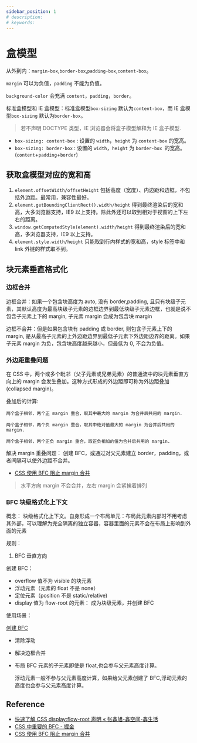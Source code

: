 ```yaml
---
sidebar_position: 1
# description:
# keywords:
---
```


# 盒模型

从外到内：`margin-box`,`border-box`,`padding-box`,`content-box`。

`margin` 可以为负值，`padding` 不能为负值。

`background-color` 会充满 `content`，`padding`，`border`。

标准盒模型和 IE 盒模型：标准盒模型`box-sizing` 默认为`content-box`，而 IE 盒模型`box-sizing` 默认为`border-box`。

> 若不声明 DOCTYPE 类型，IE 浏览器会将盒子模型解释为 IE 盒子模型.

- `box-sizing: content-box` : 设置的 `width`，`height` 为 `content-box` 的宽高。
- `box-sizing: border-box` : 设置的 `width`，`height` 为 `border-box `的宽高。(`content`+`padding`+`border`)

## 获取盒模型对应的宽和高

1. `element.offsetWidth/offsetHeight` 包括高度（宽度）、内边距和边框，不包括外边距。最常用，兼容性最好。
2. `element.getBoundingClientRect().width/height` 得到最终渲染后的宽和高，大多浏览器支持，IE9 以上支持。除此外还可以取到相对于视窗的上下左右的距离。
3. `window.getComputedStyle(element).width/height` 得到最终渲染后的宽和高，多浏览器支持，IE9 以上支持。
4. `element.style.width/height` 只能取到行内样式的宽和高，style 标签中和 link 外链的样式取不到。

## 块元素垂直格式化

### 边框合并

边框合并：如果一个包含块高度为 auto, 没有 border,padding, 且只有块级子元素，其默认高度为最高块级子元素的边框边界到最低块级子元素边框，也就是说不包含子元素上下的 margin, 子元素 margin 会成为包含块 margin

边框不合并：但是如果包含块有 padding 或 border, 则包含子元素上下的 margin, 是从最高子元素的上外边距边界到最低子元素下外边距边界的距离。如果子元素 margin 为负，包含块高度越来越小，但最低为 0, 不会为负值。

### 外边距重叠问题

在 CSS 中，两个或多个毗邻（父子元素或兄弟元素）的普通流中的块元素垂直方向上的 margin 会发生叠加。这种方式形成的外边距即可称为外边距叠加 (collapsed margin)。

叠加后的计算:

    两个盒子相邻，两个正 margin 重合，取其中最大的 margin 为合并后共用的 margin.

    两个盒子相邻，两个负 margin 重合，取其中绝对值最大的 margin 为合并后共用的 margin.

    两个盒子相邻，两个正负 margin 重合，取正负相加的值为合并后共用的 margin.

解决 margin 重叠问题： 创建 BFC，或通过对父元素建立 border，padding，或者间隔可以使外边距不合并。

- [CSS 使用 BFC 阻止 margin 合并](https://codepen.io/SHERlocked93/pen/eVOevN)

> 水平方向 margin 不会合并，左右 margin 会紧挨着排列

### BFC 块级格式化上下文

概念： 块级格式化上下文。自身形成一个布局单元：布局此元素内部时不用考虑其外部，可以理解为完全隔离的独立容器，容器里面的元素不会在布局上影响到外面的元素

规则：

1. BFC 垂直方向

创建 BFC：

- overflow 值不为 visible 的块元素
- 浮动元素（元素的 float 不是 none）
- 定位元素（position 不是 static/relative)
- display 值为 flow-root 的元素： 成为块级元素，并创建 BFC

使用场景：

[创建 BFC](https://codepen.io/brightzoe/pen/LYjVbee)

- 清除浮动
- 解决边框合并
- 布局
  BFC 元素的子元素即使是 float,也会参与父元素高度计算。

  浮动元素一般不参与父元素高度计算，如果给父元素创建了 BFC,浮动元素的高度也会参与父元素高度计算。

## Reference

- [快速了解 CSS display:flow-root 声明 « 张鑫旭-鑫空间-鑫生活](https://www.zhangxinxu.com/wordpress/2020/05/css-display-flow-root/)
- [CSS 中重要的 BFC - 掘金](https://juejin.cn/post/6844903641485148173#heading-8)
- [CSS 使用 BFC 阻止 margin 合并](https://codepen.io/SHERlocked93/pen/eVOevN)

